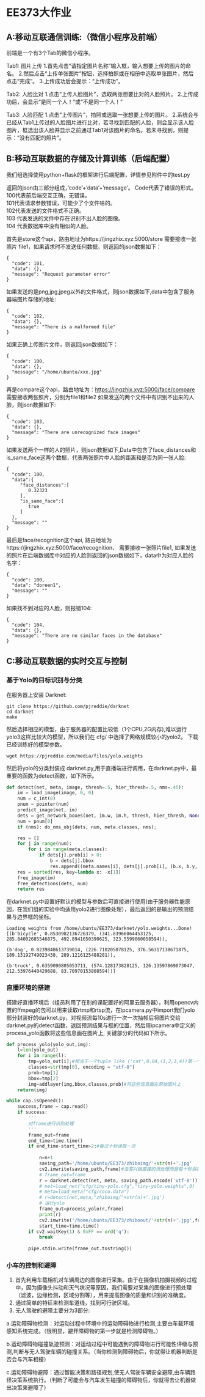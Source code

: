 # EE373大作业
## A:移动互联通信训练:（微信小程序及前端）
前端是一个有3个Tab的微信小程序。

Tab1: 图片上传
1.首先点击“请指定图片名称”输入框，输入想要上传的图片的命名。
2.然后点击“上传单张图片”按钮，选择拍照或在相册中选取单张图片，然后点击“完成”。
3.上传成功后会提示：“上传成功”。

Tab2: 人脸比对
1.点击“上传人脸图片”，选取两张想要比对的人脸照片。
2.上传成功后，会显示“是同一个人！”或“不是同一个人！”

Tab3: 人脸匹配
1.点击“上传图片”，拍照或选取一张想要上传的图片。
2.系统会与已经从Tab1上传过的人脸图片进行比对，若寻找到匹配的人脸，则会显示该人脸图片，框选出该人脸并显示之前通过Tab1对该图片的命名。若未寻找到，则提示：“没有匹配的照片”。


## B:移动互联数据的存储及计算训练（后端配置）
我们组选择使用python+flask的框架进行后端配置，详情参见附件中的test.py

返回的json由三部分组成，’code’+’data’+’message’。
Code代表了错误的形式。<br> 
100代表前后端交互正确，无错误。<br> 
101代表请求参数错误，可能少了个文件啥的。<br> 
102代表发送的文件格式不正确。<br> 
103 代表发送的文件中存在识别不出人脸的图像。<br> 
104 代表数据库中没有相似的人脸。<br> 


首先是store这个api，路由地址为https://jingzhix.xyz:5000/store
需要接收一张照片 file1，如果请求时不发送任何数据，则返回的json数据如下：
```
{
  "code": 101,
  "data": {},
  "message": "Request parameter error"
}
```
如果发送的是png,jpg,jpeg以外的文件格式，则json数据如下,data中包含了服务器端图片存储的地址:
```
{
  "code": 102,
  "data": {},
  "message": "There is a malformed file"
}
```
如果正确上传图片文件，则返回json数据如下：
```
{
  "code": 100,
  "data": {},
  "message": "/home/ubuntu/xxx.jpg"
}
```
再是compare这个api，路由地址为：https://jingzhix.xyz:5000/face/compare
需要接收两张照片，分别为file1和file2
如果发送的两个文件中有识别不出来的人脸，则json数据如下:
```
{
  "code": 103,
  "data": {},
  "message": "There are unrecognized face images"
}
```
如果发送两个一样的人的照片，则json数据如下,Data中包含了face_distances和is_same_face这两个数据，代表两张照片中人脸的距离和是否为同一张人脸:

```
{
  "code": 100,
  "data":{
     "face_distances":[
        0.32323
     ],
     "is_same_face":[
        true
     ]
  },
  "message": ""
}
```
最后是face/recognition这个api, 路由地址为https://jingzhix.xyz:5000/face/recognition、
需要接收一张照片file1, 如果发送的照片在后端数据库中对应的人脸则返回的json数据如下，data中为对应人脸的名字：
```
{
  "code": 100,
  "data": "doreen1",
  "message": ""
}
```
如果找不到对应的人脸，则报错104:
```
{
  "code": 104,
  "data": {},
  "message": "There are no similar faces in the database"
}
```

## C:移动互联数据的实时交互与控制
### 基于Yolo的目标识别与分类
在服务器上安装 Darknet:
```
git clone https://github.com/pjreddie/darknet
cd darknet
make
```
然后选择相应的模型，由于服务器的配置比较低（1个CPU,2G内存),难以运行yolo3这样比较大的模型，所以我们在 cfg/ 中选择了网络规模较小的yolo2。
下载已经训练好的模型参数。
```
wget https://pjreddie.com/media/files/yolo.weights
```

然后将yolo的分类封装成 darknet.py,用于直播端进行调用，在darknet.py中，最重要的函数为detect函数，如下所示。
```Python
def detect(net, meta, image, thresh=.5, hier_thresh=.5, nms=.45):
    im = load_image(image, 0, 0)
    num = c_int(0)
    pnum = pointer(num)
    predict_image(net, im)
    dets = get_network_boxes(net, im.w, im.h, thresh, hier_thresh, None, 0, pnum)
    num = pnum[0]
    if (nms): do_nms_obj(dets, num, meta.classes, nms);

    res = []
    for j in range(num):
        for i in range(meta.classes):
            if dets[j].prob[i] > 0:
                b = dets[j].bbox
                res.append((meta.names[i], dets[j].prob[i], (b.x, b.y, b.w, b.h)))
    res = sorted(res, key=lambda x: -x[1])
    free_image(im)
    free_detections(dets, num)
    return res
```
在darknet.py中设置好默认的模型与参数后可直接进行使用(由于服务器性能原因，在我们组的实验中均适用yolo2进行图像处理），最后返回的是输出的预测结果与边界框的坐标。
```
Loading weights from /home/ubuntu/EE373/darknet/yolo.weights...Done!
[(b'bicycle', 0.8530982136726379, (341.83966064453125, 285.84002685546875, 492.8941650390625, 323.5599060058594)), 

(b'dog', 0.8239848613739014, (226.710205078125, 376.56317138671875, 189.13192749023438, 289.1216125488281)), 

(b'truck', 0.6359090805053711, (574.128173828125, 126.13597869873047, 212.53976440429688, 83.70970153808594))]
```
### 直播环境的搭建
搭建好直播环境后（组员利用了在别的课配置好的阿里云服务器），利用opencv内置的ffmpeg的包可以用来读取rtmp和rtsp流，在ipcamera.py中import我们yolo部分封装好的darknet.py，对视频流每10s进行一次一次抽帧后将图片交给darknet.py的detect函数，返回预测结果与框的位置，然后用ipcamera中定义的process_yolo函数将这些信息画在图片上, 关键部分的代码如下所示。
```Python
def process_yolo(yolo_out,img):
    l=len(yolo_out)
    for i in range(l):
        tmp=yolo_out[i];#相当于一个tuple like ('cat',0.84,(1,2,3,4))第一个为class第二个为概率第三个里面是bbox
        classes=str(tmp[0], encoding = "utf-8")  
        prob=tmp[1]
        bbox=tmp[2]
        img=addlayer(img,bbox,classes,prob)#将这些信息画在原始图片上
    return(img)
```
```Python
while cap.isOpened():
    success,frame = cap.read()
    if success:
        '''
		对frame进行识别处理
		'''
        frame_out=frame
        end_time=time.time()
        if end_time-start_time>2:#每过十秒读取一次
            
            n=n+1
            saving_path='/home/ubuntu/EE373/zhiboimg/'+str(n)+'.jpg'
            cv2.imwrite(saving_path,frame)#没高兴做直接的流处理而是每十秒保存一张图片
            # frame_out=frame
            r = darknet.detect(net, meta, saving_path.encode('utf-8'))
            # net=load_net("cfg/tiny-yolo.cfg","tiny-yolo.weights",0)
            # meta=load_meta("cfg/coco.data")
            # r=detect(net,meta,"zhiboimg/"+str(n)+'.jpg')
            # 运行yolo
            frame_out=process_yolo(r,frame)
            print(r)
            cv2.imwrite('/home/ubuntu/EE373/zhiboout/'+str(n)+'.jpg',frame_out)
            start_time=time.time()
        if cv2.waitKey(1) & 0xFF == ord('q'):
            break    
        
        pipe.stdin.write(frame_out.tostring())
```
### 小车的控制和避障
1.	首先利用车载相机对车辆周边的图像进行采集。由于在摄像机拍摄视频的过程中，因为摄像头抖动和天气状况等原因，我们需要对采集的图像进行预处理（滤波，边缘检测，区域分割等），用来提高图像的质量和识别的准确度。
2.	通过简单的特征来检测车道线，找到可行驶区域。
3.	无人驾驶的避障主要分为3部分:

a.运动障碍物检测：对运动过程中环境中的运动障碍物进行检测,主要由车载环境感知系统完成。（很明显，避开障碍物的第一步就是检测障碍物。）

b.运动障碍物碰撞轨迹预测：对运动过程中可能遇到的障碍物进行可能性评级与预测,判断与无人驾驶车辆的碰撞关系。（当你检测到障碍物后，你就得让机器判断是否会与汽车相撞）

c.运动障碍物避障：通过智能决策和路径规划,使无人驾驶车辆安全避障,由车辆路径决策系统执行。（判断了可能会与汽车发生碰撞的障碍物后，你就得去让机器做出决策来避障了）

